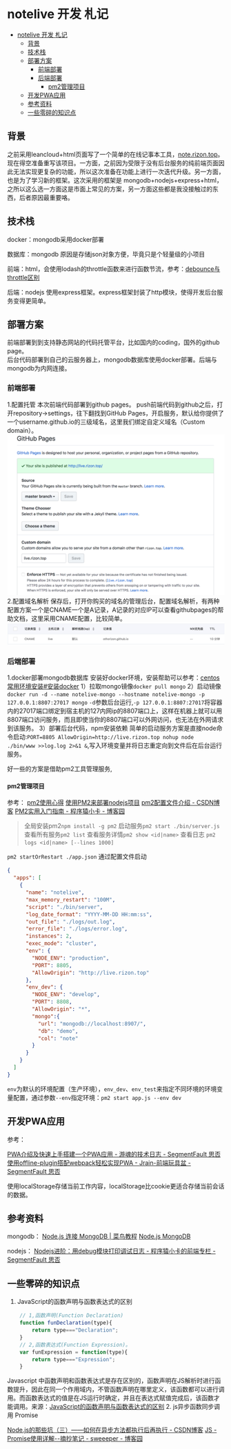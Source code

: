 # notelive 开发 札记

- [notelive 开发 札记](#notelive-开发-札记)
  - [背景](#背景)
  - [技术栈](#技术栈)
  - [部署方案](#部署方案)
    - [前端部署](#前端部署)
    - [后端部署](#后端部署)
      - [pm2管理项目](#pm2管理项目)
  - [开发PWA应用](#开发pwa应用)
  - [参考资料](#参考资料)
  - [一些零碎的知识点](#一些零碎的知识点)

## 背景

之前采用leancloud+html页面写了一个简单的在线记事本工具，[note.rizon.top](note.rizon.top)。现在得空准备重写该项目。一方面，之前因为受限于没有后台服务的纯前端页面因此无法实现更复杂的功能，所以这次准备在功能上进行一次迭代升级。另一方面，也是为了学习新的框架。这次采用的框架是 mongodb+nodejs+express+html，之所以这么选一方面这是市面上常见的方案，另一方面这些都是我没接触过的东西，后者原因最重要咯。

## 技术栈

docker：mongodb采用docker部署  

数据库：mongodb 原因是存储json对象方便，毕竟只是个轻量级的小项目  

前端：html，会使用lodash的throttle函数来进行函数节流，参考：[debounce与throttle区别](https://blog.csdn.net/ligang2585116/article/details/75003436)  

后端：nodejs 使用express框架。express框架封装了http模块，使得开发后台服务变得更简单。  

## 部署方案

前端部署到到支持静态网站的代码托管平台，比如国内的coding，国外的github page。  
后台代码部署到自己的云服务器上，mongodb数据库使用docker部署。后端与mongodb为内网连接。

### 前端部署

1.配置托管
本次前端代码部署到github pages。
push前端代码到github之后，打开repository->settings，往下翻找到GitHub Pages，开启服务，默认给你提供了一个username.github.io的三级域名，这里我们绑定自定义域名（Custom domain）。
![](media/githubpages.png)
2.配置域名解析
保存后，打开你购买的域名的管理后台，配置域名解析，有两种配置方案一个是CNAME一个是A记录，A记录的对应IP可以查看githubpages的帮助文档，这里采用CNAME配置，比较简单。
![](media/dns.png)

### 后端部署

1.docker部署mongodb数据库
安装好docker环境，安装帮助可以参考：[centos常用环境安装#安装docker](https://rizon.top/tech/centos%E7%8E%AF%E5%A2%83%E5%AE%89%E8%A3%85/#%E5%AE%89%E8%A3%85docker-docker-ce)
1）拉取mongo镜像`docker pull mongo`
2）启动镜像`docker run -d --name notelive-mongo --hostname notelive-mongo -p 127.0.0.1:8807:27017 mongo`
`-d`参数后台运行,`-p 127.0.0.1:8807:27017`将容器内的27017端口绑定到宿主机的127内网ip的8807端口上，这样在机器上就可以用8807端口访问服务，而且即使当你的8807端口可以外网访问，也无法在外网请求到该服务。
3）部署后台代码，npm安装依赖
简单的启动服务方案是直接node命令启动:`PORT=8805 AllowOrigin=http://live.rizon.top nohup node ./bin/www >>log.log 2>&1 &`,写入环境变量并将日志重定向到文件后在后台运行服务。

好一些的方案是借助pm2工具管理服务,

#### pm2管理项目

参考：
[pm2使用心得](https://blog.csdn.net/frankenjoy123/article/details/73460055)
[使用PM2来部署nodejs项目](https://www.jianshu.com/p/d2a640b8661c)
[pm2配置文件介绍 - CSDN博客](https://blog.csdn.net/ningzheyuan/article/details/80590773)
[PM2实用入门指南 - 程序猿小卡 - 博客园](https://www.cnblogs.com/chyingp/p/pm2-documentation.html)

>全局安装pm2`npm install -g pm2`
启动服务`pm2 start ./bin/server.js`
查看所有服务`pm2 list`
查看服务详情`pm2 show <id|name>`
查看日志 `pm2 logs <id|name> [--lines 1000]`

`pm2 startOrRestart ./app.json` 通过配置文件启动

```json
{
  "apps": [
    {
      "name": "notelive",
      "max_memory_restart": "100M",
      "script": "./bin/server",
      "log_date_format": "YYYY-MM-DD HH:mm:ss",
      "out_file": "./logs/out.log",
      "error_file": "./logs/error.log",
      "instances": 2,
      "exec_mode": "cluster",
      "env": {
        "NODE_ENV": "production",
        "PORT": 8805,
        "AllowOrigin": "http://live.rizon.top"
      },
      "env_dev": {
        "NODE_ENV": "develop",
        "PORT": 8808,
        "AllowOrigin": "*",
        "mongo":{
          "url": "mongodb://localhost:8907/",
          "db": "demo",
          "col": "note"
        }
      }
    }
  ]
}
```

`env`为默认的环境配置（生产环境），`env_dev`、`env_test`来指定不同环境的环境变量配置，通过参数`--env`指定环境：`pm2 start app.js --env dev`

## 开发PWA应用

参考：

[PWA介绍及快速上手搭建一个PWA应用 - 游魂的技术日志 - SegmentFault 思否](https://segmentfault.com/a/1190000014639473)  
[使用offline-plugin搭配webpack轻松实现PWA - Jrain-前端玩具盆 - SegmentFault 思否](https://segmentfault.com/a/1190000010669126)  

使用localStorage存储当前工作内容，localStorage比cookie更适合存储当前会话的数据。

## 参考资料

mongodb：
[Node.js 连接 MongoDB | 菜鸟教程](http://www.runoob.com/nodejs/nodejs-mongodb.html)
[Node.js MongoDB](https://www.w3schools.com/nodejs/nodejs_mongodb.asp)

nodejs：
[Nodejs进阶：用debug模块打印调试日志 - 程序猿小卡的前端专栏 - SegmentFault 思否](https://segmentfault.com/a/1190000009183793)

## 一些零碎的知识点

1. JavaScript的函数声明与函数表达式的区别

```javascript
    // 1,函数声明(Function Declaration)
    function funDeclaration(type){
        return type==="Declaration";
    }
    // 2,函数表达式(Function Expression)。
    var funExpression = function(type){
        return type==="Expression";
    }
```

Javascript 中函数声明和函数表达式是存在区别的，函数声明在JS解析时进行函数提升，因此在同一个作用域内，不管函数声明在哪里定义，该函数都可以进行调用。而函数表达式的值是在JS运行时确定，并且在表达式赋值完成后，该函数才能调用。来源：[JavaScript的函数声明与函数表达式的区别](https://www.cnblogs.com/xbj-2016/p/5903611.html)
2. js异步函数同步调用 Promise

[Node.js的那些坑（三）——如何在异步方法都执行后再执行 - CSDN博客](https://blog.csdn.net/duzixi/article/details/53842182)
[JS - Promise使用详解--摘抄笔记 - sweeeper - 博客园](https://www.cnblogs.com/sweeeper/p/8442613.html)